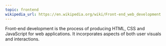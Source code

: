 ```yaml
---
topic: frontend
wikipedia_url: https://en.wikipedia.org/wiki/Front-end_web_development
---
```

Front-end development is the process of producing HTML, CSS and JavaScript for web applications. It incorporates aspects of both user visuals and interactions.
